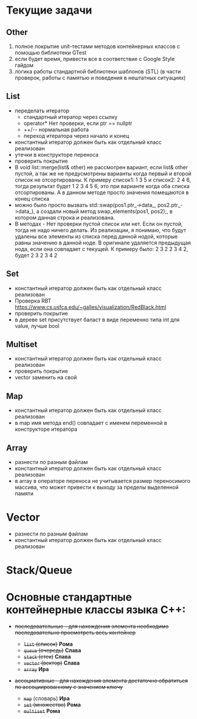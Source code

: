 # Текущие задачи

## Other

1. полное покрытие unit-тестами методов контейнерных классов c помощью библиотеки GTest
2. если будет время, привести все в соответствие с Google Style гайдом
3. логика работы стандартной библиотеки шаблонов (STL) (в части проверок, работы с памятью и поведения в нештатных ситуациях)

## List

* переделать итератор
    * стандартный итератор через ссылку
    * operator* Нет проверки, если ptr == nullptr
    * ++/-- нормальная работа
    * переход итератора через начало и конец
* константный итератор должен быть как отдельный класс реализован
* утечки в конструкторе переноса
* проверить покрытие
* В void list<T>::merge(list& other) не рассмотрен вариант, если list& other пустой, а так же не предусмотрены варианты когда первый и второй список не отсортированы. К примеру список1: 1 3 5 и список2: 2 4 6, тогда результат будет 1 2 3 4 5 6, это при варианте когда оба списка отсортированы. А в данном методе просто значения помещаются в конец списка
* можно было просто вызвать std::swap(pos1.ptr_->data_, pos2.ptr_->data_), а создали новый метод swap_elements(pos1, pos2);, в котором данная строка и реализована.
* В методах - Нет проверки пустой список или нет. Если он пустой, тогда не надо ничего делать. Из реализации, я понимаю, что будут удалены все элементы из списка перед данной нодой, которые равны значению в данной ноде. В оригинале удаляется предыдущая нода, если она совпадает с текущей. К примеру было: 2 3 2 2 3 4 2, будет 2 3 2 3 4 2

## Set

* константный итератор должен быть как отдельный класс реализован
* Проверка RBT https://www.cs.usfca.edu/~galles/visualization/RedBlack.html
* проверить покрытие
* в дереве set присутствует баласт в виде переменно типа int для value, лучше bool

## Multiset

* константный итератор должен быть как отдельный класс реализован
* проверить покрытие
* vector заменить на свой

## Map

* константный итератор должен быть как отдельный класс реализован
* в map имя метода end() совпадает с именем переменной в конструкторе итератора

## Array

* разнести по разным файлам
* константный итератор должен быть как отдельный класс реализован
* в array в операторе переноса не учитывается размер переносимого массива, что может привести к выходу за пределы выделенной памяти

# Vector

* разнести по разным файлам
* константный итератор должен быть как отдельный класс реализован

# Stack/Queue

# Основные стандартные контейнерные классы языка С++:

- ~~последовательные - для нахождения элемента необходимо последовательно просмотреть весь контейнер~~
    - ~~`list` (список)~~ **Рома**
    - ~~`queue` (очередь)~~ **Слава**
    - ~~`stack` (стек)~~ **Слава**
    - ~~`vector` (вектор)~~ **Слава**
    - ~~`array`~~ **Ира**

- ~~ассоциативные - для нахождения элемента достаточно обратиться по ассоциированному с значением ключу~~
    - ~~`map`~~ (словарь) **Ира**
    - ~~`set` (множество)~~ **Рома**
    - ~~`multiset`~~ **Рома**